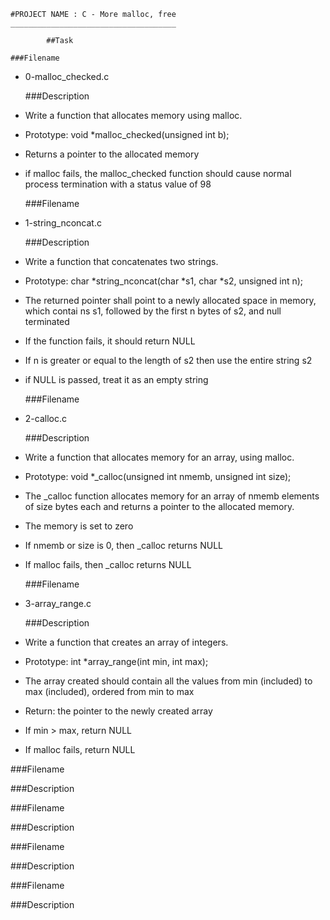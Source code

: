 	#PROJECT NAME : C - More malloc, free
	_____________________________________

			##Task
 
	###Filename
* 0-malloc_checked.c
	
	###Description
* Write a function that allocates memory using malloc.
* Prototype: void *malloc_checked(unsigned int b);
* Returns a pointer to the allocated memory
* if malloc fails, the malloc_checked function should cause normal process termination with a status value of 98


	###Filename
* 1-string_nconcat.c

	###Description
* Write a function that concatenates two strings.
* Prototype: char *string_nconcat(char *s1, char *s2, unsigned int n);
* The returned pointer shall point to a newly allocated space in memory, which contai  ns s1, followed by the first n bytes of s2, and null terminated
* If the function fails, it should return NULL
* If n is greater or equal to the length of s2 then use the entire string s2
* if NULL is passed, treat it as an empty string


	###Filename
* 2-calloc.c

	###Description
* Write a function that allocates memory for an array, using malloc.
* Prototype: void *_calloc(unsigned int nmemb, unsigned int size);
* The _calloc function allocates memory for an array of nmemb elements of size bytes   each and returns a pointer to the allocated memory.
* The memory is set to zero
* If nmemb or size is 0, then _calloc returns NULL
* If malloc fails, then _calloc returns NULL


	###Filename
* 3-array_range.c

	###Description
* Write a function that creates an array of integers.
* Prototype: int *array_range(int min, int max);
* The array created should contain all the values from min (included) to max (included), ordered from min to max
* Return: the pointer to the newly created array
* If min > max, return NULL
* If malloc fails, return NULL


###Filename

###Description



###Filename

###Description



###Filename

###Description



###Filename

###Description
